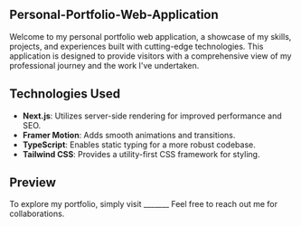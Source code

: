 
## Personal-Portfolio-Web-Application
Welcome to my personal portfolio web application, a showcase of my skills, projects, and experiences built with cutting-edge technologies. This application is designed to provide visitors with a comprehensive view of my professional journey and the work I've undertaken.

## Technologies Used

- **Next.js**: Utilizes server-side rendering for improved performance and SEO.
- **Framer Motion**: Adds smooth animations and transitions.
- **TypeScript**: Enables static typing for a more robust codebase.
- **Tailwind CSS**: Provides a utility-first CSS framework for styling.


## Preview
To explore my portfolio, simply visit _______ Feel free to reach out me for collaborations.
